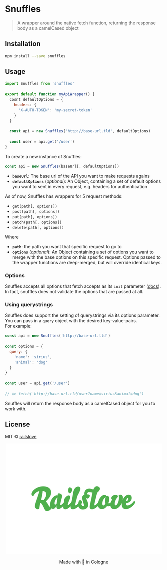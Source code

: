 # Snuffles

> A wrapper around the native fetch function, returning the response body as a camelCased object

## Installation

```bash
npm install --save snuffles
```

## Usage

```jsx
import Snuffles from 'snuffles'

export default function myApiWrapper() {
  cosnt defaultOptions = {
    headers: {
      'X-AUTH-TOKEN': 'my-secret-token'
    }
  }

  const api = new Snuffles('http://base-url.tld', defaultOptions)
  
  const user = api.get('/user')
}
```

To create a new instance of Snuffles:
```js
const api = new Snuffles(baseUrl[, defaultOptions])
```
* __`baseUrl`__: The base url of the API you want to make requests agains
* __`defaultOptions`__ (_optional_): An Object, containing a set of default options you want to sent in every request, e.g. headers for authentication

As of now, Snuffles has wrappers for 5 request methods:
* `get(path[, options])`
* `post(path[, options])`
* `put(path[, options])`
* `patch(path[, options])`
* `delete(path[, options])`

Where
* __`path`__: the path you want that specific request to go to
* __`options`__ (_optional_): An Object containing a set of options you want to merge with the base options on this specific request. Options passed to the wrapper functions are deep-merged, but will override identical keys.

### Options
Snuffles accepts all options that fetch accepts as its `init` parameter ([docs](https://developer.mozilla.org/en-US/docs/Web/API/WindowOrWorkerGlobalScope/fetch)). In fact, snuffles does not validate the options that are passed at all.  

### Using querystrings
Snuffles does support the setting of querystrings via its options parameter. You can pass in a `query` object with the desired key-value-pairs.  
For example:

```js
const api = new Snuffles('http://base-url.tld')

const options = {
  query: {
    'name': 'sirius',
    'animal': 'dog'
  }
}

const user = api.get('/user')

// => fetch('http://base-url.tld/user?name=sirius&animal=dog')
```

Snuffles will return the response body as a camelCased object for you to work with.

## License

MIT © [railslove](https://github.com/railslove)

<p align="center">
  <img src="logo_rl.svg" width="500px" >
</p>
<p align="center">
  Made with 💚 in Cologne
</p>
